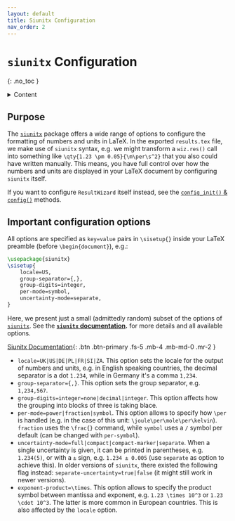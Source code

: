 ```yaml
---
layout: default
title: Siunitx Configuration
nav_order: 2
---
```


# `siunitx` Configuration
{: .no_toc }

<details markdown="block">
  <summary>
    Content
  </summary>
  {: .text-delta }

- TOC
{:toc}

</details>


## Purpose

The [`siunitx`] package offers a wide range of options to configure the formatting of numbers and units in LaTeX. In the exported `results.tex` file, we make use of `siunitx` syntax, e.g. we might transform a `wiz.res()` call into something like `\qty{1.23 \pm 0.05}{\m\per\s^2}` that you also could have written manually. This means, you have full control over how the numbers and units are displayed in your LaTeX document by configuring `siunitx` itself.

If you want to configure `ResultWizard` itself instead, see the [`config_init()` & `config()`]({{site.baseurl}}/api/config) methods.


## Important configuration options

All options are specified as `key=value` pairs in `\sisetup{}` inside your LaTeX preamble (before `\begin{document}`), e.g.:
```latex
\usepackage{siunitx}
\sisetup{
	locale=US,
	group-separator={,},
	group-digits=integer,
	per-mode=symbol,
	uncertainty-mode=separate,
}
```

Here, we present just a small (admittedly random) subset of the options of [`siunitx`]. See the **[`siunitx` documentation](https://texdoc.org/serve/siunitx/0).** for more details and all available options.

[Siunitx Documentation](https://texdoc.org/serve/siunitx/0){: .btn .btn-primary .fs-5 .mb-4 .mb-md-0 .mr-2 }

- `locale=UK|US|DE|PL|FR|SI|ZA`. This option sets the locale for the output of numbers and units, e.g. in English speaking countries, the decimal separator is a dot `1.234`, while in Germany it's a comma `1,234`.
- `group-separator={,}`. This option sets the group separator, e.g. `1,234,567`.
- `group-digits=integer=none|decimal|integer`. This option affects how the grouping into blocks of three is taking blace.
- `per-mode=power|fraction|symbol`. This option allows to specify how `\per` is handled (e.g. in the case of this unit: `\joule\per\mole\per\kelvin`). `fraction` uses the `\frac{}` command, while `symbol` uses a `/` symbol per default (can be changed with `per-symbol`).
- `uncertainty-mode=full|compact|compact-marker|separate`. When a single uncertainty is given, it can be printed in parentheses, e.g. `1.234(5)`, or with a `±` sign, e.g. `1.234 ± 0.005` (use `separate` as option to achieve this). In older versions of `siunitx`, there existed the following flag instead: `separate-uncertainty=true|false` (it might still work in newer versions).
- `exponent-product=\times`. This option allows to specify the product symbol between mantissa and exponent, e.g. `1.23 \times 10^3` or `1.23 \cdot 10^3`. The latter is more common in European countries. This is also affected by the `locale` option.





[`siunitx`]: https://ctan.org/pkg/siunitx

